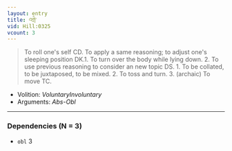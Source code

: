 ```yaml
---
layout: entry
title: འགྲེ་
vid: Hill:0325
vcount: 3
---
```

> To roll one's self CD\. To apply a same reasoning; to adjust one's sleeping position DK\.1\. To turn over the body while lying down\. 2\. To use previous reasoning to consider an new topic DS\. 1\. To be collated, to be juxtaposed, to be mixed\. 2\. To toss and turn\. 3\. (archaic) To move TC\.

* Volition: _VoluntaryInvoluntary_
* Arguments: _Abs-Obl_

---

### Dependencies (N = 3)
* `obl` 3
